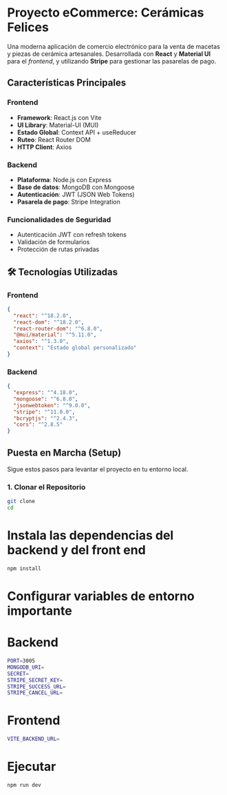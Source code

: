 #  Proyecto eCommerce: Cerámicas Felices

Una moderna aplicación de comercio electrónico para la venta de macetas y piezas de cerámica artesanales. Desarrollada con **React** y **Material UI** para el *frontend*, y utilizando **Stripe** para gestionar las pasarelas de pago.

##  Características Principales

###  Frontend
- **Framework**: React.js con Vite
- **UI Library**: Material-UI (MUI)
- **Estado Global**: Context API + useReducer
- **Ruteo**: React Router DOM
- **HTTP Client**: Axios

###  Backend
- **Plataforma**: Node.js con Express
- **Base de datos**: MongoDB con Mongoose
- **Autenticación**: JWT (JSON Web Tokens)
- **Pasarela de pago**: Stripe Integration


###  Funcionalidades de Seguridad
- Autenticación JWT con refresh tokens
- Validación de formularios
- Protección de rutas privadas


## 🛠️ Tecnologías Utilizadas

### Frontend
```json
{
  "react": "^18.2.0",
  "react-dom": "^18.2.0",
  "react-router-dom": "^6.8.0",
  "@mui/material": "^5.11.0",
  "axios": "^1.3.0",
  "context": "Estado global personalizado"
}
``` 

### Backend
```json
{
  "express": "^4.18.0",
  "mongoose": "^6.8.0",
  "jsonwebtoken": "^9.0.0",
  "stripe": "^11.0.0",
  "bcryptjs": "^2.4.3",
  "cors": "^2.8.5"
}
```
##  Puesta en Marcha (Setup)

Sigue estos pasos para levantar el proyecto en tu entorno local.

### 1. Clonar el Repositorio

```bash
git clone 
cd 
```
# Instala las dependencias del backend y del front end 
```bash
npm install
```
# Configurar variables de entorno importante 
# Backend
```bash
PORT=3005
MONGODB_URI=
SECRET=
STRIPE_SECRET_KEY=
STRIPE_SUCCESS_URL=
STRIPE_CANCEL_URL=
```
# Frontend
```bash
VITE_BACKEND_URL=
```
# Ejecutar 
```bash
npm run dev
```
